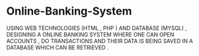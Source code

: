# Online-Banking-System
USING WEB TECHNOLOGIES (HTML , PHP ) AND DATABASE (MYSQL) , DESIGNING A ONLINE BANKING SYSTEM WHERE ONE CAN OPEN ACCOUNTS , DO TRANSACTIONS AND THEIR DATA IS BEING SAVED IN A DATABASE WHICH CAN BE RETRIEVED .
